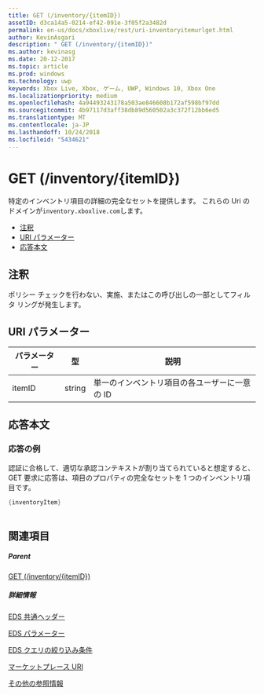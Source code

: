 ```yaml
---
title: GET (/inventory/{itemID})
assetID: d3ca14a5-0214-ef42-091e-3f05f2a3482d
permalink: en-us/docs/xboxlive/rest/uri-inventoryitemurlget.html
author: KevinAsgari
description: " GET (/inventory/{itemID})"
ms.author: kevinasg
ms.date: 20-12-2017
ms.topic: article
ms.prod: windows
ms.technology: uwp
keywords: Xbox Live, Xbox, ゲーム, UWP, Windows 10, Xbox One
ms.localizationpriority: medium
ms.openlocfilehash: 4a94493243178a503ae846608b172af598bf97dd
ms.sourcegitcommit: 4b97117d3aff38db89d560502a3c372f12bb6ed5
ms.translationtype: MT
ms.contentlocale: ja-JP
ms.lasthandoff: 10/24/2018
ms.locfileid: "5434621"
---
```

# <a name="get-inventoryitemid"></a>GET (/inventory/{itemID})
特定のインベントリ項目の詳細の完全なセットを提供します。 これらの Uri のドメインが`inventory.xboxlive.com`します。
 
  * [注釈](#ID4EX)
  * [URI パラメーター](#ID4EAB)
  * [応答本文](#ID4ELB)
 
<a id="ID4EX"></a>

 
## <a name="remarks"></a>注釈
 
ポリシー チェックを行わない、実施、またはこの呼び出しの一部としてフィルタ リングが発生します。
  
<a id="ID4EAB"></a>

 
## <a name="uri-parameters"></a>URI パラメーター
 
| パラメーター| 型| 説明| 
| --- | --- | --- | 
| itemID| string| 単一のインベントリ項目の各ユーザーに一意の ID| 
  
<a id="ID4ELB"></a>

 
## <a name="response-body"></a>応答本文
 
<a id="ID4ERB"></a>

 
### <a name="sample-response"></a>応答の例
 
認証に合格して、適切な承認コンテキストが割り当てられていると想定すると、GET 要求に応答は、項目のプロパティの完全なセットを 1 つのインベントリ項目です。
 

```cpp
{inventoryItem}
         
```

   
<a id="ID4E4B"></a>

 
## <a name="see-also"></a>関連項目
 
<a id="ID4E6B"></a>

 
##### <a name="parent"></a>Parent 

[GET (/inventory/{itemID})]()

  
<a id="ID4EJC"></a>

 
##### <a name="further-information"></a>詳細情報 

[EDS 共通ヘッダー](../../additional/edscommonheaders.md)

 [EDS パラメーター](../../additional/edsparameters.md)

 [EDS クエリの絞り込み条件](../../additional/edsqueryrefiners.md)

 [マーケットプレース URI](atoc-reference-marketplace.md)

 [その他の参照情報](../../additional/atoc-xboxlivews-reference-additional.md)

   